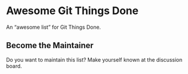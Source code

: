 # Awesome Git Things Done

An “awesome list” for Git Things Done.

## Become the Maintainer

Do you want to maintain this list? Make yourself known at the discussion board.
